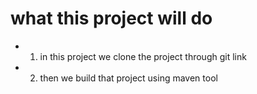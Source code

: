 # what this project will do

- 1) in this project we clone the project through git link

- 2) then we build that project using maven tool
